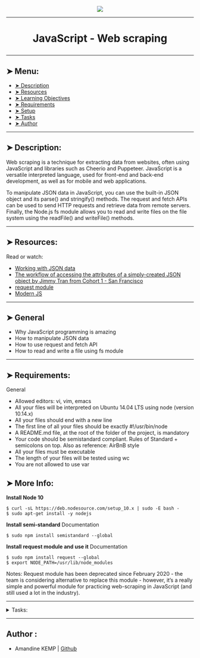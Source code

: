 <p align="center">
    <img [JavaScript - Web scraping] src="https://hasdata.com/assets/cache_image/components/images/blog/web-scraping.a16f3e1b.webp">
</p>

----------

# <p align="center">JavaScript - Web scraping</p>

----------

## ➤ Menu:

* [➤ Description](#-description)
* [➤ Resources](#-resources)
* [➤ Learning Objectives](#-learning-objectives)
* [➤ Requirements](#-requirements)
* [➤ Setup](#-setup)
* [➤ Tasks](#author-)
* [➤ Author](#author-)

----------

## ➤ Description:

Web scraping is a technique for extracting data from websites, often using JavaScript and libraries such as Cheerio and Puppeteer. JavaScript is a versatile interpreted language, used for front-end and back-end development, as well as for mobile and web applications.

To manipulate JSON data in JavaScript, you can use the built-in JSON object and its parse() and stringify() methods. The request and fetch APIs can be used to send HTTP requests and retrieve data from remote servers. Finally, the Node.js fs module allows you to read and write files on the file system using the readFile() and writeFile() methods.

----------

## ➤ Resources:

Read or watch:

* [Working with JSON data](https://intranet.hbtn.io/rltoken/cyPJuoYvqMiWVB99QjV1xQ)
* [The workflow of accessing the attributes of a simply-created JSON object by Jimmy Tran from Cohort 1 - San Francisco](https://intranet.hbtn.io/rltoken/expcgsbi7f7uNbU70fMGAw)
* [request module](https://intranet.hbtn.io/rltoken/YDUvl1fHJ5XgVj5X-dIvIw)
* [Modern JS](https://intranet.hbtn.io/rltoken/6OCKMSydhE2sW_OLJiL8Bg)

----------

## ➤ General

* Why JavaScript programming is amazing
* How to manipulate JSON data
* How to use request and fetch API
* How to read and write a file using fs module

----------

## ➤ Requirements:

General

* Allowed editors: vi, vim, emacs
* All your files will be interpreted on Ubuntu 14.04 LTS using node (version 10.14.x)
* All your files should end with a new line
* The first line of all your files should be exactly #!/usr/bin/node
* A README.md file, at the root of the folder of the project, is mandatory
* Your code should be semistandard compliant. Rules of Standard + semicolons on top. Also as reference: AirBnB style
* All your files must be executable
* The length of your files will be tested using wc
* You are not allowed to use var


## ➤ More Info:

**Install Node 10**
```
$ curl -sL https://deb.nodesource.com/setup_10.x | sudo -E bash -
$ sudo apt-get install -y nodejs
```

**Install semi-standard**
Documentation

```
$ sudo npm install semistandard --global
```

**Install request module and use it**
Documentation

```
$ sudo npm install request --global
$ export NODE_PATH=/usr/lib/node_modules
```

Notes: Request module has been deprecated since February 2020 - the team is considering alternative to replace this module - however, it’s a really simple and powerful module for practicing web-scraping in JavaScript (and still used a lot in the industry).


----------

<details>
<summary>Tasks:</summary>

### 0. Readme

Write a script that reads and prints the content of a file.

* The first argument is the file path
* The content of the file must be read in utf-8
* If an error occurred during the reading, print the error object

```
guillaume@ubuntu:~/$ cat cisfun
C is super fun!
guillaume@ubuntu:~/$ ./0-readme.js cisfun
C is super fun!

guillaume@ubuntu:~/$ ./0-readme.js doesntexist
{ Error: ENOENT: no such file or directory, open 'doesntexist'
    at Error (native)
  errno: -2,
  code: 'ENOENT',
  syscall: 'open',
  path: 'doesntexist' }
guillaume@ubuntu:~/$
```

Repo:

* GitHub repository: holbertonschool-javascript-coding
* Directory: javascript-web_scraping
* File: 0-readme.js
  
### 1. Write me

Write a script that writes a string to a file.

* The first argument is the file path
* The second argument is the string to write
* The content of the file must be written in utf-8
* If an error occurred during while writing, print the error object

```
guillaume@ubuntu:~/$ ./1-writeme.js my_file.txt "Python is cool"
guillaume@ubuntu:~/$ cat my_file.txt ; echo ""
Python is cool
guillaume@ubuntu:~/$
```

Repo:

* GitHub repository: holbertonschool-javascript-coding
* Directory: javascript-web_scraping
* File: 1-writeme.js
  
### 2. Status code

Write a script that display the status code of a GET request.

* The first argument is the URL to request (GET)
* The status code must be printed like this: code: <status code>
* You must use the module request

```
guillaume@ubuntu:~/$ ./2-statuscode.js https://intranet.hbtn.io/status
code: 200
guillaume@ubuntu:~/$ ./2-statuscode.js https://intranet.hbtn.io/doesnt_exist
code: 404
guillaume@ubuntu:~/$
```

Repo:

* GitHub repository: holbertonschool-javascript-coding
* Directory: javascript-web_scraping
* File: 2-statuscode.js
  
### 3. Star wars movie title

Write a script that prints the title of a Star Wars movie where the episode number matches a given integer.

* The first argument is the movie ID
* You must use the Star wars API with the endpoint https://swapi-api.hbtn.io/api/films/:id
* You must use the module request

```
guillaume@ubuntu:~/$ ./3-starwars_title.js 1
A New Hope
guillaume@ubuntu:~/$ ./3-starwars_title.js 5
Attack of the Clones
guillaume@ubuntu:~/$
```

Repo:

* GitHub repository: holbertonschool-javascript-coding
* Directory: javascript-web_scraping
* File: 3-starwars_title.js
  
### 4. Star wars Wedge Antilles

Write a script that prints the number of movies where the character “Wedge Antilles” is present.

* The first argument is the API URL of the Star wars API: https://swapi-api.hbtn.io/api/films/
* Wedge Antilles is character ID 18 - your script must use this ID for filtering the result of the API
* You must use the module request

```
guillaume@ubuntu:~/$ ./4-starwars_count.js https://swapi-api.hbtn.io/api/films
3
guillaume@ubuntu:~/$
```

Repo:

* GitHub repository: holbertonschool-javascript-coding
* Directory: javascript-web_scraping
* File: 4-starwars_count.js
  
### 5. Loripsum

Write a script that gets the contents of a webpage and stores it in a file.

* The first argument is the URL to request
* The second argument the file path to store the body response
* The file must be UTF-8 encoded
* You must use the module request

```
guillaume@ubuntu:~/$ ./5-request_store.js http://loripsum.net/api loripsum
guillaume@ubuntu:~/$ cat loripsum
<p>Lorem ipsum dolor sit amet, consectetur adipiscing elit. Haec quo modo conveniant, non sane intellego. Nam memini etiam quae nolo, oblivisci non possum quae volo. Te enim iudicem aequum puto, modo quae dicat ille bene noris. Terram, mihi crede, ea lanx et maria deprimet. Deinde prima illa, quae in congressu solemus: Quid tu, inquit, huc? Hoc etsi multimodis reprehendi potest, tamen accipio, quod dant. </p>

<p>Ad eos igitur converte te, quaeso. Pudebit te, inquam, illius tabulae, quam Cleanthes sane commode verbis depingere solebat. Sic enim censent, oportunitatis esse beate vivere. Quo studio Aristophanem putamus aetatem in litteris duxisse? Aeque enim contingit omnibus fidibus, ut incontentae sint. Ut aliquid scire se gaudeant? Qui enim existimabit posse se miserum esse beatus non erit. Putabam equidem satis, inquit, me dixisse. </p>

<p>Duo Reges: constructio interrete. Quid ei reliquisti, nisi te, quoquo modo loqueretur, intellegere, quid diceret? Quis animo aequo videt eum, quem inpure ac flagitiose putet vivere? Illud non continuo, ut aeque incontentae. Illa videamus, quae a te de amicitia dicta sunt. At ille pellit, qui permulcet sensum voluptate. Tamen aberramus a proposito, et, ne longius, prorsus, inquam, Piso, si ista mala sunt, placet. </p>

<p>Non enim, si omnia non sequebatur, idcirco non erat ortus illinc. Nos cum te, M. Quem si tenueris, non modo meum Ciceronem, sed etiam me ipsum abducas licebit. Apparet statim, quae sint officia, quae actiones. Ergo instituto veterum, quo etiam Stoici utuntur, hinc capiamus exordium. Eadem nunc mea adversum te oratio est. Quid, si etiam iucunda memoria est praeteritorum malorum? Hoc enim constituto in philosophia constituta sunt omnia. </p>

guillaume@ubuntu:~/$
```

Repo:

* GitHub repository: holbertonschool-javascript-coding
* Directory: javascript-web_scraping
* File: 5-request_store.js
  
### 6. How many completed?

Write a script that computes the number of tasks completed by user id.

* The first argument is the API URL: https://jsonplaceholder.typicode.com/todos
* Only print users with completed task
* You must use the module request

```
guillaume@ubuntu:~/$ ./6-completed_tasks.js https://jsonplaceholder.typicode.com/todos
{ '1': 11,
  '2': 8,
  '3': 7,
  '4': 6,
  '5': 12,
  '6': 6,
  '7': 9,
  '8': 11,
  '9': 8,
  '10': 12 }
guillaume@ubuntu:~/$
```

Repo:

* GitHub repository: holbertonschool-javascript-coding
* Directory: javascript-web_scraping
* File: 6-completed_tasks.js

</details>

----------

## Author :

- Amandine KEMP | [Github](https://github.com/amandinekemp)
